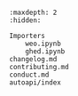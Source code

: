 ```{include} ../README.md
```

```{toctree}
:maxdepth: 2
:hidden:

Importers
    weo.ipynb
    ghed.ipynb
changelog.md
contributing.md
conduct.md
autoapi/index
```